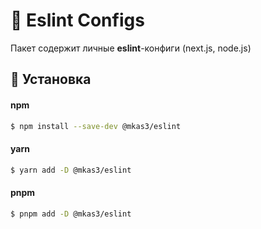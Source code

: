 # 🍄 Eslint Configs

Пакет содержит личные **eslint**-конфиги (next.js, node.js)

## 🚀 Установка

#### npm
```bash
$ npm install --save-dev @mkas3/eslint
```

#### yarn
```bash
$ yarn add -D @mkas3/eslint
```

#### pnpm
```bash
$ pnpm add -D @mkas3/eslint
```

